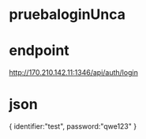 # pruebaloginUnca

# endpoint

http://170.210.142.11:1346/api/auth/login

# json
{
    identifier:"test",
    password:"qwe123"
}

